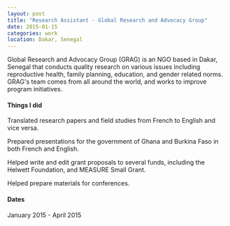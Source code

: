 ```yaml
---
layout: post
title: "Research Assistant - Global Research and Advocacy Group"
date: 2015-01-15
categories: work
location: Dakar, Senegal
---
```


Global Research and Advocacy Group (GRAG) is an NGO based in Dakar, Senegal that conducts quality research on various issues including reproductive health, family planning, education, and gender related norms. GRAG's team comes from all around the world, and works to improve program initiatives.

#### Things I did

Translated research papers and field studies from French to English and vice versa.

Prepared presentations for the government of Ghana and Burkina Faso in both French and English.

Helped write and edit grant proposals to several funds, including the Helwett Foundation, and MEASURE Small Grant.

Helped prepare materials for conferences.

#### Dates

January 2015 - April 2015
